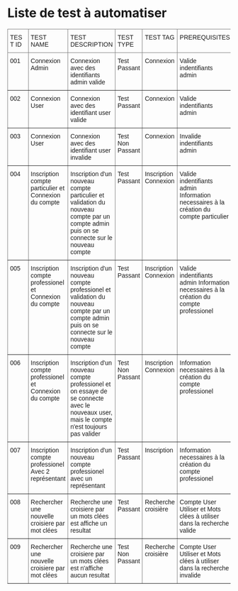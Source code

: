# Liste de test à automatiser

<style type="text/css">
.tg  {
    border-collapse:collapse;   border-spacing:0;
}
.tg td{
    border-color:black;     border-style:solid;     border-width:1px; 
    font-family:Arial, sans-serif;  font-size:14px;
    overflow:hidden;    padding:10px 5px;       word-break:normal;
}
.tg th{
    border-color:black;     border-style:solid;     border-width:1px;
    font-family:Arial, sans-serif;  font-size:14px;     font-weight:normal; 
    overflow:hidden;    padding:10px 5px;   word-break:normal;
}
.tg .tg-0pky{
    border-color:inherit;   text-align:left;    vertical-align:top;
}

</style>
<table class="tg">
<thead>
  <tr>
    <th class="tg-0pky">TEST ID</th>
    <th class="tg-0pky">TEST NAME</th>
    <th class="tg-0pky">TEST DESCRIPTION</th>
    <th class="tg-0pky">TEST TYPE</th>
    <th class="tg-0pky">TEST TAG</th>
    <th class="tg-0pky">PREREQUISITES</th>
  </tr>
</thead>
<tbody>
  <tr>
    <td class="tg-0pky">001</td>
    <td class="tg-0pky">Connexion Admin</td>
    <td class="tg-0pky">Connexion avec des identifiants admin valide</td>
    <td class="tg-0pky">Test Passant</td>
    <td class="tg-0pky">Connexion</td>
    <td class="tg-0pky">Valide indentifiants admin</td>
  </tr> 
  <tr>
    <td class="tg-0pky">002</td>
    <td class="tg-0pky">Connexion User</td>
    <td class="tg-0pky">Connexion avec des identifiant user valide</td>
    <td class="tg-0pky">Test Passant</td>
    <td class="tg-0pky">Connexion</td>
    <td class="tg-0pky">Valide indentifiants admin</td>
  </tr>
  <tr>
    <td class="tg-0pky">003</td>
    <td class="tg-0pky">Connexion User</td>
    <td class="tg-0pky">Connexion avec des identifiant user invalide</td>
    <td class="tg-0pky">Test Non Passant</td>
    <td class="tg-0pky">Connexion</td>
    <td class="tg-0pky">Invalide indentifiants admin</td>
  </tr>
  <tr>
    <td class="tg-0pky">004</td>
    <td class="tg-0pky">Inscription compte particulier et Connexion du compte</td>
    <td class="tg-0pky">Inscription d'un nouveau compte particulier et validation du nouveau compte par un compte admin puis on se connecte sur le nouveau compte</td>
    <td class="tg-0pky">Test Passant</td>
    <td class="tg-0pky">Inscription<br>Connexion</td>
    <td class="tg-0pky">Valide indentifiants admin
    <br>Information necessaires à la création du compte particulier</td>
  </tr>
  <tr>
    <td class="tg-0pky">005</td>
    <td class="tg-0pky">Inscription compte professionel et Connexion du compte</td>
    <td class="tg-0pky">Inscription d'un nouveau compte professionel et validation du nouveau compte par un compte admin puis on se connecte sur le nouveau compte</td>
    <td class="tg-0pky">Test Passant</td>
    <td class="tg-0pky">Inscription<br>Connexion</td>
    <td class="tg-0pky">Valide indentifiants admin
    Information necessaires à la création du compte professionel</td>
  </tr>
  <tr>
    <td class="tg-0pky">006</td>
    <td class="tg-0pky">Inscription compte professionel et Connexion du compte</td>
    <td class="tg-0pky">Inscription d'un nouveau compte professionel et on essaye de se connecte avec le nouveaux user, mais le compte n'est toujours pas valider</td>
    <td class="tg-0pky">Test Non Passant</td>
    <td class="tg-0pky">Inscription<br>Connexion</td>
    <td class="tg-0pky">Information necessaires à la création du compte professionel</td>
  </tr>
   <tr>
    <td class="tg-0pky">007</td>
    <td class="tg-0pky">Inscription compte professionel Avec 2 représentant</td>
    <td class="tg-0pky">Inscription d'un nouveau compte professionel avec un représentant</td>
    <td class="tg-0pky">Test  Passant</td>
    <td class="tg-0pky">Inscription</td>
    <td class="tg-0pky">Information necessaires à la création du compte professionel</td>
  </tr>
  <tr>
    <td class="tg-0pky">008</td>
    <td class="tg-0pky">Rechercher une nouvelle croisiere par mot clées</td>
    <td class="tg-0pky">Recherche une croisiere par un mots clées est affiche un resultat</td>
    <td class="tg-0pky">Test Passant</td>
    <td class="tg-0pky">Recherche croisière</td>
    <td class="tg-0pky"> Compte User Utiliser et Mots clées à utiliser dans la recherche valide</td>
  </tr>
  <tr>
    <td class="tg-0pky">009</td>
    <td class="tg-0pky">Rechercher une nouvelle croisiere par mot clées</td>
    <td class="tg-0pky">Recherche une croisiere par un mots clées est n'affiche aucun resultat</td>
    <td class="tg-0pky">Test Non Passant</td>
    <td class="tg-0pky">Recherche croisière</td>
    <td class="tg-0pky"> Compte User Utiliser et Mots clées à utiliser dans la recherche invalide </td>
  </tr>
</tbody>
</table>